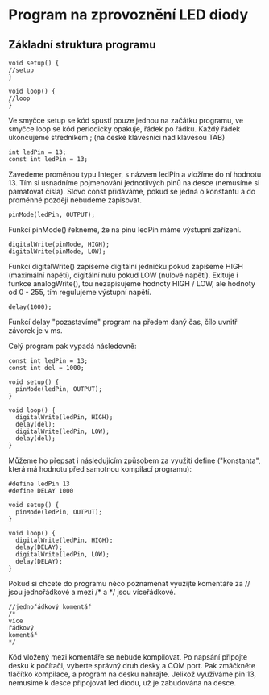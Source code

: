 # Program na zprovoznění LED diody
## Základní struktura programu
```
void setup() {
//setup
}

void loop() {
//loop
}
```
Ve smyčce setup se kód spustí pouze jednou na začátku programu, ve smyčce loop se kód periodicky opakuje, řádek po řádku.
Každý řádek ukončujeme středníkem ; (na české klávesnici nad klávesou TAB)
```
int ledPin = 13;
const int ledPin = 13;
```
Zavedeme proměnou typu Integer, s názvem ledPin a vložíme do ní hodnotu 13. Tím si usnadníme pojmenování jednotlivých pinů na desce (nemusíme si pamatovat čísla). Slovo const přidáváme, pokud se jedná o konstantu a do proměnné později nebudeme zapisovat.
```
pinMode(ledPin, OUTPUT);
```
Funkcí pinMode() řekneme, že na pinu ledPin máme výstupní zařízení.
```
digitalWrite(pinMode, HIGH);
digitalWrite(pinMode, LOW);
```
Funkcí digitalWrite() zapíšeme digitální jedničku pokud zapíšeme HIGH (maximální napětí), digitální nulu pokud LOW (nulové napětí). Exituje i funkce analogWrite(), tou nezapisujeme hodnoty HIGH / LOW, ale hodnoty od 0 - 255, tím regulujeme výstupní napětí.
```
delay(1000);
```
Funkcí delay "pozastavíme" program na předem daný čas, čílo uvnitř závorek je v ms.

Celý program pak vypadá následovně:
```
const int ledPin = 13;
const int del = 1000;

void setup() {
  pinMode(ledPin, OUTPUT);
}

void loop() {
  digitalWrite(ledPin, HIGH);
  delay(del);
  digitalWrite(ledPin, LOW);
  delay(del);    
}
```
Můžeme ho přepsat i následujícím způsobem za využití define ("konstanta", která má hodnotu před samotnou kompilací programu):
```
#define ledPin 13
#define DELAY 1000

void setup() {
  pinMode(ledPin, OUTPUT);
}

void loop() {
  digitalWrite(ledPin, HIGH);
  delay(DELAY);
  digitalWrite(ledPin, LOW);
  delay(DELAY);    
}
```
Pokud si chcete do programu něco poznamenat využijte komentáře za // jsou jednořádkové a mezi /* a \*/ jsou víceřádkové.
```
//jednořádkový komentář
/*
více
řádkový
komentář
*/
```
Kód vložený mezi komentáře se nebude kompilovat.
Po napsání připojte desku k počítači, vyberte správný druh desky a COM port.
Pak zmáčkněte tlačítko kompilace, a program na desku nahrajte.
Jelikož využíváme pin 13, nemusíme k desce připojovat led diodu, už je zabudována na desce.
